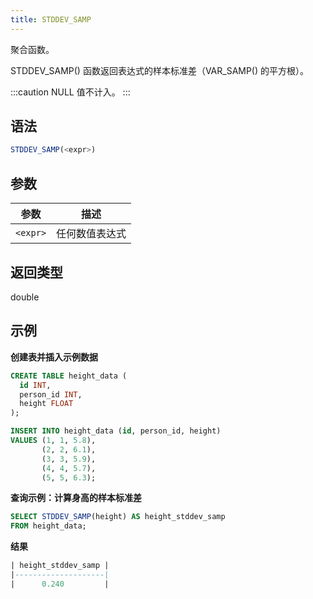 ```yaml
---
title: STDDEV_SAMP
---
```


聚合函数。

STDDEV_SAMP() 函数返回表达式的样本标准差（VAR_SAMP() 的平方根）。

:::caution
NULL 值不计入。
:::

## 语法

```sql
STDDEV_SAMP(<expr>)
```

## 参数

| 参数      | 描述               |
|-----------|--------------------|
| `<expr>`  | 任何数值表达式     |

## 返回类型

double

## 示例

**创建表并插入示例数据**
```sql
CREATE TABLE height_data (
  id INT,
  person_id INT,
  height FLOAT
);

INSERT INTO height_data (id, person_id, height)
VALUES (1, 1, 5.8),
       (2, 2, 6.1),
       (3, 3, 5.9),
       (4, 4, 5.7),
       (5, 5, 6.3);
```

**查询示例：计算身高的样本标准差**
```sql
SELECT STDDEV_SAMP(height) AS height_stddev_samp
FROM height_data;
```

**结果**
```sql
| height_stddev_samp |
|--------------------|
|      0.240         |
```